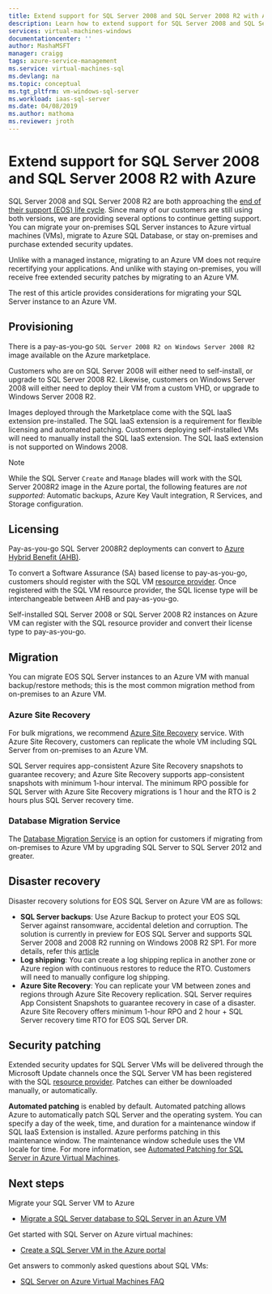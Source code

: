 ```yaml
---
title: Extend support for SQL Server 2008 and SQL Server 2008 R2 with Azure
description: Learn how to extend support for SQL Server 2008 and SQL Server 2008 R2 by migrating your SQL Server instance to Azure, or purchasing extended support to keep instances on-premises.
services: virtual-machines-windows
documentationcenter: ''
author: MashaMSFT
manager: craigg
tags: azure-service-management
ms.service: virtual-machines-sql
ms.devlang: na
ms.topic: conceptual
ms.tgt_pltfrm: vm-windows-sql-server
ms.workload: iaas-sql-server
ms.date: 04/08/2019
ms.author: mathoma
ms.reviewer: jroth
---
```

# Extend support for SQL Server 2008 and SQL Server 2008 R2 with Azure

SQL Server 2008 and SQL Server 2008 R2 are both approaching the [end of their support (EOS) life cycle](https://www.microsoft.com/sql-server/sql-server-2008). Since many of our customers are still using both versions, we are providing several options to continue getting support. You can migrate your on-premises SQL Server instances to Azure virtual machines (VMs), migrate to Azure SQL Database, or stay on-premises and purchase extended security updates.

Unlike with a managed instance, migrating to an Azure VM does not require recertifying your applications. And unlike with staying on-premises, you will receive free extended security patches by migrating to an Azure VM.

The rest of this article provides considerations for migrating your SQL Server instance to an Azure VM.

## Provisioning

There is a pay-as-you-go `SQL Server 2008 R2 on Windows Server 2008 R2` image available on the Azure marketplace.

Customers who are on SQL Server 2008 will either need to self-install, or upgrade to SQL Server 2008 R2. Likewise, customers on Windows Server 2008 will either need to deploy their VM from a custom VHD, or upgrade to Windows Server 2008 R2.

Images deployed through the Marketplace come with the SQL IaaS extension pre-installed. The SQL IaaS extension is a requirement for flexible licensing and automated patching. Customers deploying self-installed VMs will need to manually install the SQL IaaS extension. The SQL IaaS extension is not supported on Windows 2008.

  > [!NOTE]
  > While the SQL Server `Create` and `Manage` blades will work with the SQL Server 2008R2 image in the Azure portal, the following features are _not supported_: Automatic backups, Azure Key Vault integration, R Services, and Storage configuration.

## Licensing
Pay-as-you-go SQL Server 2008R2 deployments can convert to [Azure Hybrid Benefit (AHB)](https://azure.microsoft.com/pricing/hybrid-benefit/).

To convert a Software Assurance (SA) based license to pay-as-you-go, customers should register with the SQL VM [resource provider](virtual-machines-windows-sql-register-with-rp.md). Once registered with the SQL VM resource provider, the SQL license type will be interchangeable between AHB and pay-as-you-go.

Self-installed SQL Server 2008 or SQL Server 2008 R2 instances on Azure VM can register with the SQL resource provider and convert their license type to pay-as-you-go.

## Migration
You can migrate EOS SQL Server instances to an Azure VM with manual backup/restore methods; this is the most common migration method from on-premises to an Azure VM.

### Azure Site Recovery

For bulk migrations, we recommend [Azure Site Recovery](/azure/site-recovery/site-recovery-overview) service. With Azure Site Recovery, customers can replicate the whole VM including SQL Server from on-premises to an Azure VM.

SQL Server requires app-consistent Azure Site Recovery snapshots to guarantee recovery; and Azure Site Recovery supports app-consistent snapshots with minimum 1-hour interval. The minimum RPO possible for SQL Server with Azure Site Recovery migrations is 1 hour and the RTO is 2 hours plus SQL Server recovery time.

### Database Migration Service

The [Database Migration Service](/azure/dms/dms-overview) is an option for customers if migrating from on-premises to Azure VM by upgrading SQL Server to  SQL Server 2012 and greater.

## Disaster recovery

Disaster recovery solutions for EOS SQL Server on Azure VM are as follows:

- **SQL Server backups**: Use Azure Backup to protect your EOS SQL Server against ransomware, accidental deletion and corruption. The solution is currently in preview for EOS SQL Server and supports SQL Server 2008 and 2008 R2 running on Windows 2008 R2 SP1. For more details, refer this [article](https://docs.microsoft.com/azure/backup/backup-azure-sql-database#support-for-sql-server-2008-and-sql-server-2008-r2)
- **Log shipping**: You can create a log shipping replica in another zone or Azure region with continuous restores to reduce the RTO. Customers will need to manually configure log shipping.
- **Azure Site Recovery**: You can replicate your VM between zones and regions through Azure Site Recovery replication. SQL Server requires App Consistent Snapshots to guarantee recovery in case of a disaster. Azure Site Recovery offers minimum 1-hour RPO and 2 hour + SQL Server recovery time RTO for EOS SQL Server DR.

## Security patching
Extended security updates for SQL Server VMs will be delivered through the Microsoft Update channels once the SQL Server VM has been registered with the SQL [resource provider](virtual-machines-windows-sql-register-with-rp.md). Patches can either be downloaded manually, or automatically.

**Automated patching** is enabled by default. Automated patching allows Azure to automatically patch SQL Server and the operating system. You can specify a day of the week, time, and duration for a maintenance window if SQL IaaS Extension is installed. Azure performs patching in this maintenance window. The maintenance window schedule uses the VM locale for time.  For more information, see [Automated Patching for SQL Server in Azure Virtual Machines](virtual-machines-windows-sql-automated-patching.md).


## Next steps

Migrate your SQL Server VM to Azure

* [Migrate a SQL Server database to SQL Server in an Azure VM](virtual-machines-windows-migrate-sql.md)

Get started with SQL Server on Azure virtual machines:

* [Create a SQL Server VM in the Azure portal](quickstart-sql-vm-create-portal.md)

Get answers to commonly asked questions about SQL VMs:

* [SQL Server on Azure Virtual Machines FAQ](virtual-machines-windows-sql-server-iaas-faq.md)
